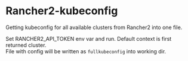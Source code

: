# Rancher2-kubeconfig

Getting kubeconfig for all available clusters from Rancher2 into one file.  

Set RANCHER2_API_TOKEN env var and run. Default context is first returned cluster.  
File with config will be written as ```fullkubeconfig``` into working dir.
